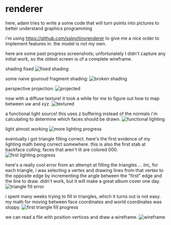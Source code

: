 # renderer

here, adam tries to write a some code that will turn points into pictures to better understand graphics programming

i'm using https://github.com/ssloy/tinyrenderer to give me a nice order to implement features in.
the model is not my own.

here are some past progress screenshots; unfortunately I didn't capture any initial work, so the oldest screen is of a complete wireframe.

shading fixed
![fixed shading](doc/screens/2017-03-29.png)

some naive gouroud fragment shading:
![broken shading](doc/screens/2017-03-27_1.png)

perspective projection:
![projected](doc/screens/2017-03-27_2.png)

now with a diffuse texture! it took a while for me to figure out how to map between uw and xyz. 
![textured](doc/screens/2016-08-15_1.png)

a functional light source! this uses z buffering instead of the normals i'm calculating to determine which faces should be drawn.
![functional lighting](doc/screens/2016-08-07_1.png)

light almost working
![more lighting progress](doc/screens/2016-07-31_1.png)

eventually i got triangle filling correct. here's the first evidence of my lighting math being correct somewhere. this is also the first stab at backface culling; faces that aren't lit are colored 000.
![first lighting progress](doc/screens/2016-07-30_1.png)

here's a really cool error from an attempt at filling the triangles ... iirc, for each triangle, i was selecting a vertex and drawing lines from that vertex to the opposite edge by incrementing the angle between the "first" edge and the line to draw. didn't work, but it will make a great album cover one day.
![triangle fill error](doc/screens/2016-06-15_1.png)

i spent many weeks trying to fill in triangles, which it turns out is not easy. my math for moving between face coordinates and world coordinates was sloppy.
![first triangle fill progress](doc/screens/2016-06-08_1.png)

we can read a file with position vertices and draw a wireframe. 
![wireframe](doc/screens/2016-06-21_1.png)
